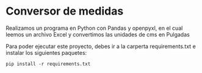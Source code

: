 # Conversor de medidas

Realizamos un programa en Python con Pandas y openpyxl, en el cual leemos un archivo Excel y convertimos las unidades de cms en Pulgadas

Para poder ejecutar este proyecto, debes ir a la carperta requirements.txt e instalar los siguientes paquetes:

```
pip install -r requirements.txt
```


